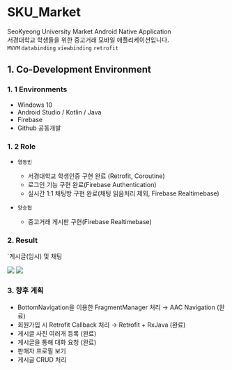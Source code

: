 # SKU_Market   
SeoKyeong University Market Android Native Application   
서경대학교 학생들을 위한 중고거래 모바일 애플리케이션입니다.  
`MVVM` `databinding` `viewbinding` `retrofit`

## 1. Co-Development Environment  
### 1. 1 Environments
- Windows 10
- Android Studio / Kotlin / Java
- Firebase
- Github 공동개발

### 1. 2 Role
- `염동빈`
  - 서경대학교 학생인증 구현 완료 (Retrofit, Coroutine)
  - 로그인 기능 구현 완료(Firebase Authentication)
  - 실시간 1:1 채팅방 구현 완료(채팅 읽음처리 제외, Firebase Realtimebase)
  
- `양승협`
  - 중고거래 게시판 구현(Firebase Realtimebase)
  
### 2. Result
`게시글(임시) 및 채팅
<p align="left">
  <image src="https://user-images.githubusercontent.com/77912766/228895611-86339746-9482-4f82-9a8e-4994d46c50fe.gif"/>
  <image src="https://user-images.githubusercontent.com/77912766/228895643-c50a6432-f8f4-4b2a-a54d-501586667622.gif"/>
</p>

### 3. 향후 계획
- BottomNavigation을 이용한 FragmentManager 처리 → AAC Navigation (완료)
- 회원가입 시 Retrofit Callback 처리 → Retrofit + RxJava (완료)
- 게시글 사진 여러개 등록 (완료)
- 게시글을 통해 대화 요청 (완료)
- 판매자 프로필 보기
- 게시글 CRUD 처리
